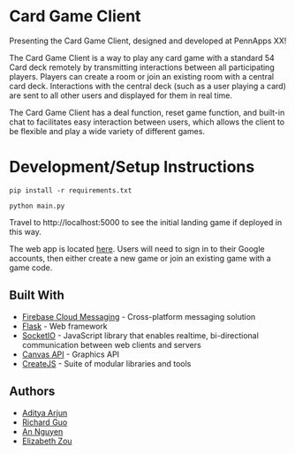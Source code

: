 # Card Game Client

Presenting the Card Game Client, designed and developed at PennApps XX!

The Card Game Client is a way to play any card game with a standard 54 Card deck remotely by transmitting interactions between all participating players. Players can create a room or join an existing room with a central card deck. Interactions with the central deck (such as a user playing a card) are sent to all other users and displayed for them in real time.

The Card Game Client has a deal function, reset game function, and built-in chat to facilitates easy interaction between users, which allows the client to be flexible and play a wide variety of different games.

# Development/Setup Instructions

`pip install -r requirements.txt`

`python main.py`

Travel to http://localhost:5000 to see the initial landing game if deployed in this way.

The web app is located [here](https://amazing-ripple-252305.appspot.com). Users will need to sign in to their Google accounts, then either create a new game or join an existing game with a game code.

## Built With

- [Firebase Cloud Messaging](https://firebase.google.com/docs/cloud-messaging) - Cross-platform messaging solution
- [Flask](https://palletsprojects.com/p/flask/) - Web framework
- [SocketIO](https://socket.io/) - JavaScript library that enables realtime, bi-directional communication between web clients and servers
- [Canvas API](https://developer.mozilla.org/en-US/docs/Web/API/Canvas_API) - Graphics API
- [CreateJS](https://createjs.com/) - Suite of modular libraries and tools

## Authors

- [Aditya Arjun](https://github.com/aditya-arjun)
- [Richard Guo](https://github.com/richardg999)
- [An Nguyen](https://github.com/aqn180001)
- [Elizabeth Zou](https://github.com/wflms20110333)
